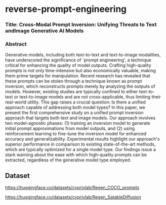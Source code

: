 # reverse-prompt-engineering

### Title: Cross-Modal Prompt Inversion: Unifying Threats to Text andImage Generative AI Models

### Abstract
Generative models, including both text-to-text and text-to-image modalities, have underscored the significance of `prompt engineering', a technique critical for enhancing the quality of model outputs. Crafting high-quality prompts is not only time-intensive but also economically valuable, making them prime targets for manipulation. Recent research has revealed that these prompts can be stolen through a technique known as prompt inversion, which reconstructs prompts merely by analyzing the outputs of models. However, existing studies are typically confined to either text-to-text or text-to-image models and are not cross-applicable, thus limiting their real-world utility. This gap raises a crucial question: Is there a unified approach capable of addressing both model types? In this paper, we present the first comprehensive study on a unified prompt inversion approach that targets both text and image models. Our approach involves two model-agnostic phases: (1) training an inversion model to generate initial prompt approximations from model outputs, and (2) using reinforcement learning to fine-tune the inversion model for enhanced accuracy and generalizability. Experimental results highlight our approach's superior performance in comparison to existing state-of-the-art methods, which are typically optimized for a single model type. Our findings issue a stark warning about the ease with which high-quality prompts can be extracted, regardless of the generative model type employed. 


## Dataset

https://huggingface.co/datasets/cyprivlab/Regen_COCO_prompts

https://huggingface.co/datasets/cyprivlab/Regen_SatableDiffusion
